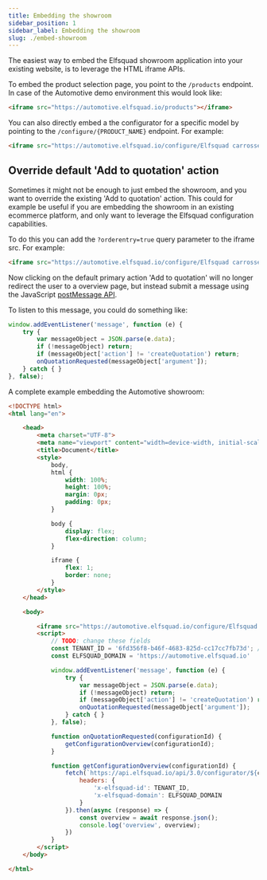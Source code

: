 ```yaml
---
title: Embedding the showroom
sidebar_position: 1
sidebar_label: Embedding the showroom
slug: ./embed-showroom
---
```


The easiest way to embed the Elfsquad showroom application into your existing website, is to leverage the HTML iframe APIs.

To embed the product selection page, you point to the `/products` endpoint. In case of the Automotive demo environment this would look like:
``` html
<iframe src="https://automotive.elfsquad.io/products"></iframe>
```

You can also directly embed a the configurator for a specific model by pointing to the `/configure/{PRODUCT_NAME}` endpoint. For example:
``` html
<iframe src="https://automotive.elfsquad.io/configure/Elfsquad carrosserie"></iframe>
```

## Override default 'Add to quotation' action
Sometimes it might not be enough to just embed the showroom, and you want to override the existing 'Add to quotation' action. This could for example be useful if you are embedding the showroom in an existing ecommerce platform, and only want to leverage the Elfsquad configuration capabilities.

To do this you can add the `?orderentry=true` query parameter to the iframe src. For example:
``` html
<iframe src="https://automotive.elfsquad.io/configure/Elfsquad carrosserie?orderentry=true"></iframe>
```
Now clicking on the default primary action 'Add to quotation' will no longer redirect the user to a overview page, but instead submit a message using the JavaScript [postMessage API](https://developer.mozilla.org/en-US/docs/Web/API/Window/postMessage).

To listen to this message, you could do something like: 
``` javascript
window.addEventListener('message', function (e) {
    try {
        var messageObject = JSON.parse(e.data);
        if (!messageObject) return;
        if (messageObject['action'] != 'createQuotation') return;
        onQuotationRequested(messageObject['argument']);
    } catch { }
}, false);
```

A complete example embedding the Automotive showroom:
``` html
<!DOCTYPE html>
<html lang="en">

    <head>
        <meta charset="UTF-8">
        <meta name="viewport" content="width=device-width, initial-scale=1.0">
        <title>Document</title>
        <style>
            body,
            html {
                width: 100%;
                height: 100%;
                margin: 0px;
                padding: 0px;
            }

            body {
                display: flex;
                flex-direction: column;
            }

            iframe {
                flex: 1;
                border: none;
            }
        </style>
    </head>

    <body>

        <iframe src="https://automotive.elfsquad.io/configure/Elfsquad carrosserie?orderentry=true"></iframe>
        <script>
            // TODO: change these fields
            const TENANT_ID = '6fd356f8-b46f-4683-825d-cc17cc7fb73d'; // This ID can be found on the Integrations page of the EMS (https://ems.elfsquad.io/integration).
            const ELFSQUAD_DOMAIN = 'https://automotive.elfsquad.io'

            window.addEventListener('message', function (e) {
                try {
                    var messageObject = JSON.parse(e.data);
                    if (!messageObject) return;
                    if (messageObject['action'] != 'createQuotation') return;
                    onQuotationRequested(messageObject['argument']);
                } catch { }
            }, false);

            function onQuotationRequested(configurationId) {
                getConfigurationOverview(configurationId);
            }

            function getConfigurationOverview(configurationId) {
                fetch(`https://api.elfsquad.io/api/3.0/configurator/${configurationId}/overview`, {
                    headers: {
                        'x-elfsquad-id': TENANT_ID,
                        'x-elfsquad-domain': ELFSQUAD_DOMAIN
                    }
                }).then(async (response) => {
                    const overview = await response.json();
                    console.log('overview', overview);
                })
            }
        </script>
    </body>

</html>
```